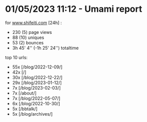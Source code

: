 # 01/05/2023 11:12 - Umami report
for www.shifeiti.com [24h] :

 - 230 (5) page views
 - 88 (10) uniques
 - 53 (2) bounces
 - 3h 45' 4'' (-1h 25' 24'') totaltime


top 10 urls:
 - 55x [/blog/2022-12-09/]
 - 42x [/]
 - 30x [/blog/2022-12-22/]
 - 29x [/blog/2023-01-12/]
 - 7x [/blog/2023-02-03/]
 - 7x [/about/]
 - 7x [/blog/2022-05-07/]
 - 6x [/blog/2022-10-30/]
 - 5x [/bbtalk/]
 - 5x [/blog/archives/]


